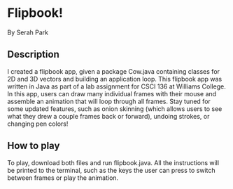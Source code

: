 # Flipbook!
By Serah Park

## Description
I created a flipbook app, given a package Cow.java containing classes for 2D and 3D vectors and building an application loop. This flipbook app was written in Java as part of a lab assignment for CSCI 136 at Williams College. In this app, users can draw many individual frames with their mouse and assemble an animation that will loop through all frames. Stay tuned for some updated features, such as onion skinning (which allows users to see what they drew a couple frames back or forward), undoing strokes, or changing pen colors!

## How to play
To play, download both files and run flipbook.java. All the instructions will be printed to the terminal, such as the keys the user can press to switch between frames or play the animation.
